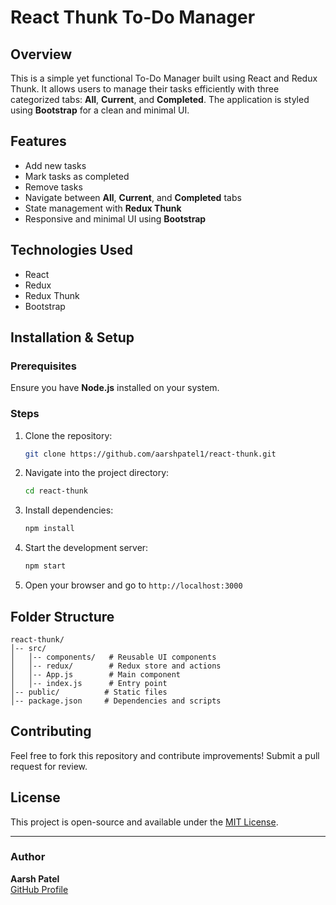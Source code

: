 # React Thunk To-Do Manager

## Overview
This is a simple yet functional To-Do Manager built using React and Redux Thunk. It allows users to manage their tasks efficiently with three categorized tabs: **All**, **Current**, and **Completed**. The application is styled using **Bootstrap** for a clean and minimal UI.

## Features
- Add new tasks
- Mark tasks as completed
- Remove tasks
- Navigate between **All**, **Current**, and **Completed** tabs
- State management with **Redux Thunk**
- Responsive and minimal UI using **Bootstrap**

## Technologies Used
- React
- Redux
- Redux Thunk
- Bootstrap

## Installation & Setup
### Prerequisites
Ensure you have **Node.js** installed on your system.

### Steps
1. Clone the repository:
   ```sh
   git clone https://github.com/aarshpatel1/react-thunk.git
   ```
2. Navigate into the project directory:
   ```sh
   cd react-thunk
   ```
3. Install dependencies:
   ```sh
   npm install
   ```
4. Start the development server:
   ```sh
   npm start
   ```
5. Open your browser and go to `http://localhost:3000`

## Folder Structure
```
react-thunk/
│-- src/
│   │-- components/   # Reusable UI components
│   │-- redux/        # Redux store and actions
│   │-- App.js        # Main component
│   │-- index.js      # Entry point
│-- public/          # Static files
│-- package.json     # Dependencies and scripts
```

## Contributing
Feel free to fork this repository and contribute improvements! Submit a pull request for review.

## License
This project is open-source and available under the [MIT License](LICENSE).

---

### Author
**Aarsh Patel**  
[GitHub Profile](https://github.com/aarshpatel1)

